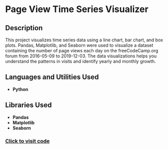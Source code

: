 <h1>Page View Time Series Visualizer</h1>




<h2>Description</h2>
This project visualizes time series data using a line chart, bar chart, and box plots. Pandas, Matplotlib, and Seaborn were used to visualize a dataset containing the number of page views each day on the freeCodeCamp.org forum from 2016-05-09 to 2019-12-03. The data visualizations helps you understand the patterns in visits and identify yearly and monthly growth.
<br />


<h2>Languages and Utilities Used</h2>

- <b>Python</b> 
  

<h2>Libraries Used </h2>

- <b>Pandas</b>
- <b>Matplotlib</b>
- <b>Seaborn</b>

 ### [Click to visit code](https://freecodecam-boilerplate-di1chfcmrzx.ws-eu110.gitpod.io/)


<!--
 ```diff
- text in red
+ text in green
! text in orange
# text in gray
@@ text in purple (and bold)@@
```
--!>
